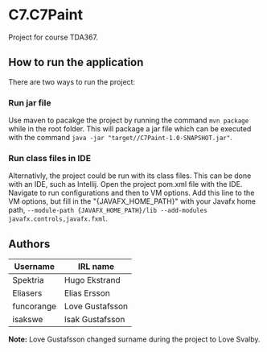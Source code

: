 # C7.C7Paint
Project for course TDA367.


## How to run the application
There are two ways to run the project:

### Run jar file
Use maven to pacakge the project by running the command `mvn package` while in the root folder.
This will package a jar file which can be executed with the command `java -jar "target//C7Paint-1.0-SNAPSHOT.jar"`.

### Run class files in IDE 
Alternativly, the project could be run with its class files. This can be done with an IDE, such as Intellij.
Open the project pom.xml file with the IDE. Navigate to run configurations and then to VM options. Add this line to the VM options, but fill in the "{JAVAFX_HOME_PATH}" with your Javafx home path, `--module-path {JAVAFX_HOME_PATH}/lib --add-modules javafx.controls,javafx.fxml`.

## Authors
| **Username** | **IRL name** |
| ------------- | ------------- |
| Spektria | Hugo Ekstrand |
| Eliasers | Elias Ersson |
| funcorange | Love Gustafsson |
| isakswe | Isak Gustafsson |

**Note:** Love Gustafsson changed surname during the project to Love Svalby.
